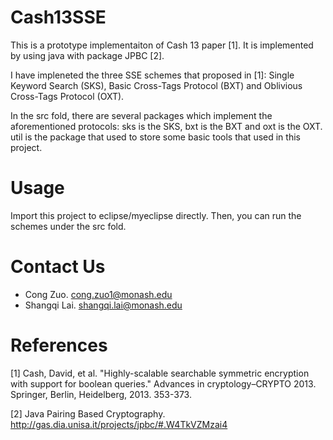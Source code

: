 # Cash13SSE
This is a prototype implementaiton of Cash 13 paper [1]. It is implemented by using java with package JPBC [2].

I have impleneted the three SSE schemes that proposed in [1]: Single Keyword Search (SKS), Basic Cross-Tags Protocol (BXT) and Oblivious Cross-Tags Protocol (OXT). 

In the src fold, there are several packages which implement the aforementioned protocols: sks is the SKS, bxt is the BXT and oxt is the OXT. util is the package that used to store some basic tools that used in this project.

# Usage

Import this project to eclipse/myeclipse directly. Then, you can run the schemes under the src fold. 

# Contact Us
* Cong Zuo. cong.zuo1@monash.edu
* Shangqi Lai. shangqi.lai@monash.edu

# References

[1] Cash, David, et al. "Highly-scalable searchable symmetric encryption with support for boolean queries." Advances in cryptology–CRYPTO 2013. Springer, Berlin, Heidelberg, 2013. 353-373.

[2] Java Pairing Based Cryptography. http://gas.dia.unisa.it/projects/jpbc/#.W4TkVZMzai4
